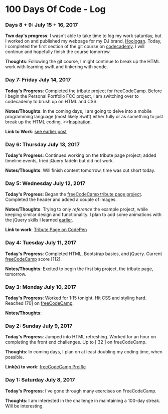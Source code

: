 # 100 Days Of Code - Log

### Days 8 + 9: July 15 + 16, 2017

**Two day's progress**: I wasn't able to take time to log my work saturday, but I worked on and published my webpage for my DJ brand, [Hoologan](http://djhoologan.com). Today, I completed the first section of the git course on [codecademy](https://www.codecademy.com/currlo). I will continue and hopefully finish the course tomorrow.

**Thoughts**: Following the git course, I might continue to break up the HTML work with learning swift and tinkering with xcode.

### Day 7: Friday July 14, 2017

**Today's Progress**: Completed the tribute project for freeCodeCamp. Before I begin the Personal Portfolio FCC project, I am switching over to codecademy to brush up on HTML and CSS.

**Notes/Thoughts**: In the coming days, I am going to delve into a mobile programming language (most likely Swift) either fully or as something to just break up the HTML coding. >>[Inspiration](http://samvlu.com/).

**Link to Work**: [see earlier post](#day-5-wednesday-july-12-2017)

### Day 6: Thursday July 13, 2017

**Today's Progress**: Continued working on the tribute page project; added timeline events, tried jQuery fadeIn but did not work. 

**Notes/Thoughts**: Will finish content tomorrow, time was cut short today.

### Day 5: Wednesday July 12, 2017

**Today's Progress**: Began the [freeCodeCamp tribute page project](https://www.freecodecamp.org/challenges/build-a-tribute-page). Completed the header and added a couple of images. 

**Notes/Thoughts**: Trying to only *reference* the example project, while keeping similar design and functionality. I plan to add some animations with the jQuery skills I learned [earlier](https://www.freecodecamp.org/challenges/target-elements-by-id-using-jquery).

**Link to work**: [Tribute Page on CodePen](https://codepen.io/currlo/full/OgdNvw)

### Day 4: Tuesday July 11, 2017

**Today's Progress**: Completed HTML, Bootstrap basics, and jQuery. Current [freeCodeCamp](https://www.freecodecamp.org/currlo) score [112].

**Notes/Thoughts**: Excited to begin the first big project, the tribute page, tomorrow.

### Day 3: Monday July 10, 2017

**Today's Progress**: Worked for 1:15 tonight. Hit CSS and styling hard. Reached [70] on [freeCodeCamp](https://www.freecodecamp.org/currlo).

**Notes/Thoughts**:

### Day 2: Sunday July 9, 2017

**Today's Progress**: Jumped into HTML refreshing. Worked for an hour on completing the front end challenges. Up to [ 32 ] on freeCodeCamp.

**Thoughts**: In coming days, I plan on at least doubling my coding time, when possible.

**Link(s) to work**: [freeCodeCamp Proifle](https://www.freecodecamp.org/currlo)

### Day 1: Saturday July 8, 2017

**Today's Progress**: I've gone through many exercises on FreeCodeCamp.

**Thoughts**: I am interested in the challenge in maintaining a 100-day streak. Will be interesting.
